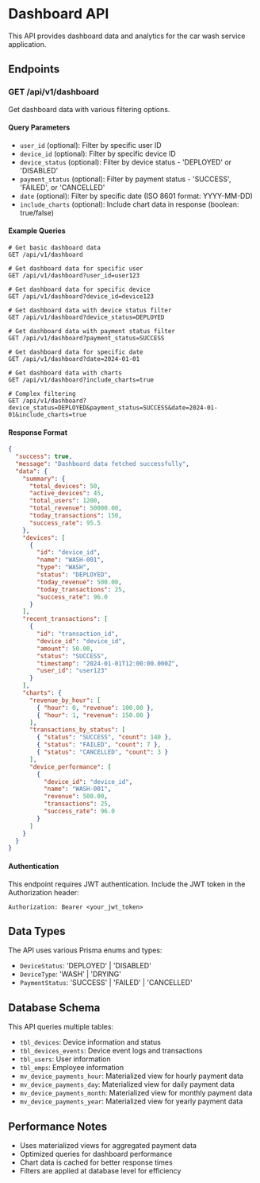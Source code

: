 # Dashboard API

This API provides dashboard data and analytics for the car wash service application.

## Endpoints

### GET /api/v1/dashboard

Get dashboard data with various filtering options.

#### Query Parameters

- `user_id` (optional): Filter by specific user ID
- `device_id` (optional): Filter by specific device ID
- `device_status` (optional): Filter by device status - 'DEPLOYED' or 'DISABLED'
- `payment_status` (optional): Filter by payment status - 'SUCCESS', 'FAILED', or 'CANCELLED'
- `date` (optional): Filter by specific date (ISO 8601 format: YYYY-MM-DD)
- `include_charts` (optional): Include chart data in response (boolean: true/false)

#### Example Queries

```
# Get basic dashboard data
GET /api/v1/dashboard

# Get dashboard data for specific user
GET /api/v1/dashboard?user_id=user123

# Get dashboard data for specific device
GET /api/v1/dashboard?device_id=device123

# Get dashboard data with device status filter
GET /api/v1/dashboard?device_status=DEPLOYED

# Get dashboard data with payment status filter
GET /api/v1/dashboard?payment_status=SUCCESS

# Get dashboard data for specific date
GET /api/v1/dashboard?date=2024-01-01

# Get dashboard data with charts
GET /api/v1/dashboard?include_charts=true

# Complex filtering
GET /api/v1/dashboard?device_status=DEPLOYED&payment_status=SUCCESS&date=2024-01-01&include_charts=true
```

#### Response Format

```json
{
  "success": true,
  "message": "Dashboard data fetched successfully",
  "data": {
    "summary": {
      "total_devices": 50,
      "active_devices": 45,
      "total_users": 1200,
      "total_revenue": 50000.00,
      "today_transactions": 150,
      "success_rate": 95.5
    },
    "devices": [
      {
        "id": "device_id",
        "name": "WASH-001",
        "type": "WASH",
        "status": "DEPLOYED",
        "today_revenue": 500.00,
        "today_transactions": 25,
        "success_rate": 96.0
      }
    ],
    "recent_transactions": [
      {
        "id": "transaction_id",
        "device_id": "device_id",
        "amount": 50.00,
        "status": "SUCCESS",
        "timestamp": "2024-01-01T12:00:00.000Z",
        "user_id": "user123"
      }
    ],
    "charts": {
      "revenue_by_hour": [
        { "hour": 0, "revenue": 100.00 },
        { "hour": 1, "revenue": 150.00 }
      ],
      "transactions_by_status": [
        { "status": "SUCCESS", "count": 140 },
        { "status": "FAILED", "count": 7 },
        { "status": "CANCELLED", "count": 3 }
      ],
      "device_performance": [
        {
          "device_id": "device_id",
          "name": "WASH-001",
          "revenue": 500.00,
          "transactions": 25,
          "success_rate": 96.0
        }
      ]
    }
  }
}
```

#### Authentication

This endpoint requires JWT authentication. Include the JWT token in the Authorization header:

```
Authorization: Bearer <your_jwt_token>
```

## Data Types

The API uses various Prisma enums and types:

- `DeviceStatus`: 'DEPLOYED' | 'DISABLED'
- `DeviceType`: 'WASH' | 'DRYING'
- `PaymentStatus`: 'SUCCESS' | 'FAILED' | 'CANCELLED'

## Database Schema

This API queries multiple tables:

- `tbl_devices`: Device information and status
- `tbl_devices_events`: Device event logs and transactions
- `tbl_users`: User information
- `tbl_emps`: Employee information
- `mv_device_payments_hour`: Materialized view for hourly payment data
- `mv_device_payments_day`: Materialized view for daily payment data
- `mv_device_payments_month`: Materialized view for monthly payment data
- `mv_device_payments_year`: Materialized view for yearly payment data

## Performance Notes

- Uses materialized views for aggregated payment data
- Optimized queries for dashboard performance
- Chart data is cached for better response times
- Filters are applied at database level for efficiency